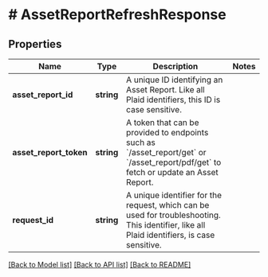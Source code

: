 # # AssetReportRefreshResponse

## Properties

Name | Type | Description | Notes
------------ | ------------- | ------------- | -------------
**asset_report_id** | **string** | A unique ID identifying an Asset Report. Like all Plaid identifiers, this ID is case sensitive. |
**asset_report_token** | **string** | A token that can be provided to endpoints such as &#x60;/asset_report/get&#x60; or &#x60;/asset_report/pdf/get&#x60; to fetch or update an Asset Report. |
**request_id** | **string** | A unique identifier for the request, which can be used for troubleshooting. This identifier, like all Plaid identifiers, is case sensitive. |

[[Back to Model list]](../../README.md#models) [[Back to API list]](../../README.md#endpoints) [[Back to README]](../../README.md)
